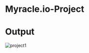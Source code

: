 # Myracle.io-Project

# Output

![project1](https://user-images.githubusercontent.com/83979620/186958681-654a965b-0e01-4d99-925d-2216353d8653.jpg)
